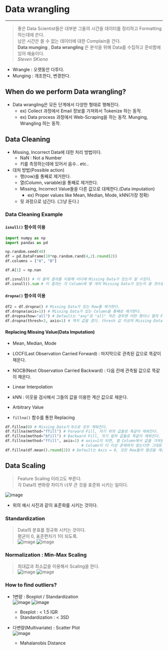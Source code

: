 # Data wrangling
---
> 좋은 Data Scientist들은 대부분 그들의 시간을 데이터를 정리하고 Formatting 하는데에 쓴다.  
> 남은 시간은 쓸 수 없는 데이터에 대한 Complain을 건다.  
> __Data munging__ , __Data wrangling__ 은 분석을 위해 Data를 수집하고 준비함에 있어 예술이다.  
> _Steven SKiena_  

- Wrangle : 오랫동안 다투다.
- Munging : 개조한다, 변경한다.

## When do we perform Data wrangling?
- Data wrangling은 모든 단계에서 다양한 형태로 행해진다.
  - ex) Collect 과정에서 Email 정보를 가져와서 Tokenize 하는 동작.
  - ex) Data process 과정에서 Web-Scraping을 하는 동작. Munging, Wrangling 하는 동작.

## Data Cleaning
- Missing, Incorrect Data에 대한 처리 방법이다.
  - NaN : Not a Number
  - 키를 측정하는데에 있어서 음수.. etc..
- 대처 방법(Possible action)
  - 행(row)를 통째로 제거한다.
  - 열(Column, variable)을 통째로 제거한다.
  - Missing, Incorrect Value들을 다른 값으로 대체한다.(Data imputation)
    - ex) Proper values like Mean, Median, Mode, kNN(가장 정확)
  - 뒷 과정으로 넘긴다. (그냥 둔다.)

### Data Cleaning Example 
####  ```isnull()``` 함수의 이용
```python
import numpy as np
import pandas as pd

np.random.seed(48)
df = pd.DataFrame(10*np.random.rand(4,2).round(2))
df.columns = ["A", "B"]

df.A[1] = np.nan

df.isnull() # 이 출력 결과를 이용해 어디에 Missing Data가 있는지 알 수있다.
df.isnull().sum # 이 결과는 각 Column에 몇 개의 Missing Data가 있는지 총 갯수를 알려준다
```  

#### ```dropna()``` 함수의 이용
```python
df2 = df.dropna() # Missing Data가 있는 Row를 제거한다.
df.dropna(axis=1)) # Missing Data가 있는 Column을 통째로 제거한다.
df.dropna(how="all") # Default는 "any"로 "all" 적은 경우엔 어떤 행이나 열의 Feature이 모두 Missing이면 지운다.
df.dropna(thresh=3, axis=1) # 역치 값을 준다. thresh 값 이상의 Missing Data가 존재하는 경우, 그 Column을 삭제한다.
```  

#### Replacing Missing Value(Data Imputation)
- Mean, Median, Mode
- LOCF(Last Observation Carried Forward) : 마지막으로 관측된 값으로 똑같이 채운다.
- NOCB(Next Observation Carried Backward) : 다음 칸에 관측될 값으로 똑같이 채운다.
- Linear Interpolation
- kNN : 이웃을 검사해서 그들의 값을 이용한 계산 값으로 채운다.
- Arbitrary Value  

- ```fillna()``` 함수를 통한 Replacing
```python
df.fillna(0) # Missing Data가 0으로 모두 채워진다.
df.fillna(method="ffill") # Forward Fill, 자기 위의 값들로 똑같이 채워진다.
df.fillna(method="bfill") # Backward Fill, 자기 밑의 값들로 똑같이 채워진다.
df.fillna(method="ffill", axis=1) # axis=1이 되면, 옆 Column에서 값을 가져온다. Forward 이므로 자신의 앞 Column.
                                  # Column이 더 이상 존재하지 않는다면 그대로 NaN으로 둔다.
df.fillna(df.mean().round(2)) # Default는 Axis = 0, 모든 Row들의 평균을 계산한 뒤, NaN 값을 Replacing한다.
```

## Data Scaling
> Feature Scaling 이라고도 부른다.  
> 각 Data의 변화량 차이가 너무 큰 것을 표준화 시키는 일이다.  

![image](https://user-images.githubusercontent.com/71700079/166406222-a35f9c76-8069-4e63-8842-011c2546f2a5.png)  
- 위의 예시 사진과 같이 표준화를 시키는 것이다.

### Standardization
> Data의 분표를 정규화 시키는 것이다.  
> 평균이 0, 표준편차가 1이 되도록.  
![image](https://user-images.githubusercontent.com/71700079/166406409-218afaa6-9831-41e2-a811-406b769008d9.png)
![image](https://user-images.githubusercontent.com/71700079/166406332-f5e7b955-0f0f-42c6-ba01-597067c699ca.png)  

### Normalization : Min-Max Scaling
> 최대값과 최소값을 이용해서 Scaling을 한다.  
![image](https://user-images.githubusercontent.com/71700079/166406416-7c991939-3dcc-4ecb-8848-5d000428f909.png)
![image](https://user-images.githubusercontent.com/71700079/166406406-cfb93de6-bdf3-44e1-aac9-6350d49d5467.png)  

### How to find outliers?
- 1변량 : Boxplot / Standardization  
![image](https://user-images.githubusercontent.com/71700079/166407743-0ec1b2e9-f165-4949-a544-91d07984410a.png)
![image](https://user-images.githubusercontent.com/71700079/166407746-3bfdcd8f-fa03-4246-a131-c2e8966847bc.png)  
  - Boxplot : < 1.5 IQR
  - Standardization : < 3SD  

- 다변량(Multivariate) : Scatter Plot  
![image](https://user-images.githubusercontent.com/71700079/166407731-5314ca5b-21af-4b02-a4e6-5976c8eae691.png)  
  - Mahalanobis Distance  

